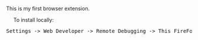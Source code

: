 This is my first browser extension.

&nbsp;&nbsp;&nbsp;&nbsp;&nbsp;To install locally:
<pre>
Settings -> Web Developer -> Remote Debugging -> This FireFox -> Load Temporary Add-on...
</pre>
